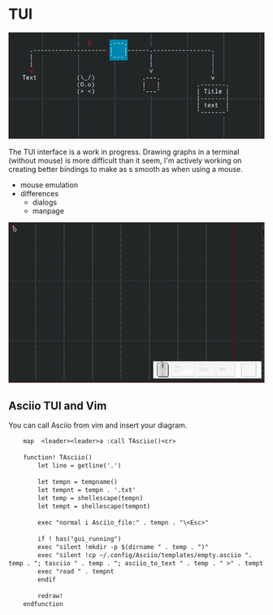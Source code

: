 # TUI


![TUI](tasciio.png)

The TUI interface is a work in progress. Drawing graphs in a terminal (without mouse) is more difficult than it seem, I'm actively working on creating better bindings to make as s smooth as when using a mouse.

- mouse emulation
- differences
	- dialogs
	- manpage

![TUI demo](tui_demo.gif)


## Asciio TUI and Vim

You can call Asciio from vim and insert your diagram.

        map  <leader><leader>a :call TAsciio()<cr>

        function! TAsciio()
            let line = getline('.')

            let tempn = tempname()
            let tempnt = tempn . '.txt'
            let temp = shellescape(tempn)
            let tempt = shellescape(tempnt)

            exec "normal i Asciio_file:" . tempn . "\<Esc>"

            if ! has("gui_running")
            exec "silent !mkdir -p $(dirname " . temp . ")" 
            exec "silent !cp ~/.config/Asciio/templates/empty.asciio ". temp . "; tasciio " . temp . "; asciio_to_text " . temp . " >" . tempt 
            exec "read " . tempnt
            endif

            redraw!
        endfunction

